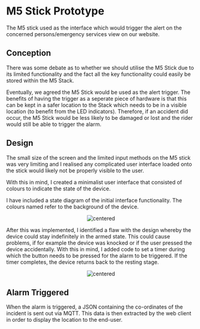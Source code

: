 # M5 Stick Prototype
The M5 stick used as the interface which would trigger the alert on the concerned persons/emergency services view on our website.

## Conception
There was some debate as to whether we should utilise the M5 Stick due to its limited functionality and the fact all the key functionality could easily be stored within the M5 Stack.

Eventually, we agreed the M5 Stick would be used as the alert trigger. The benefits of having the trigger as a seperate piece of hardware is that this can be kept in a safer location to the Stack which needs to be in a visible location (to benefit from the LED indicators). Therefore, if an accident did occur, the M5 Stick would be less likely to be damaged or lost and the rider would still be able to trigger the alarm.

## Design
The small size of the screen and the limited input methods on the M5 stick was very limiting and I realised any complicated user interface loaded onto the stick would likely not be properly visible to the user.

With this in mind, I created a minimalist user interface that consisted of colours to indicate the state of the device.

I have included a state diagram of the initial interface functionality. The colours named refer to the background of the device.

<p align="center">
  <img src="https://raw.githubusercontent.com/HumphreyCurtis/GuardianCycle/master/iot-device/m5-stick-prototype/images/M5Stick-FSM.png" alt="centered"/>
</p>

After this was implemented, I identified a flaw with the design whereby the device could stay indefinitely in the armed state. This could cause problems, if for example the device was knocked or if the user pressed the device accidentally. With this in mind, I added code to set a timer during which the button needs to be pressed for the alarm to be triggered. If the timer completes, the device returns back to the resting stage. 

<p align="center">
  <img src="https://raw.githubusercontent.com/HumphreyCurtis/GuardianCycle/master/iot-device/m5-stick-prototype/images/M5Stick-FSM-Updated.png" alt="centered"/>
</p>

## Alarm Triggered
When the alarm is triggered, a JSON containing the co-ordinates of the incident is sent out via MQTT. This data is then extracted by the web client in order to display the location to the end-user.


